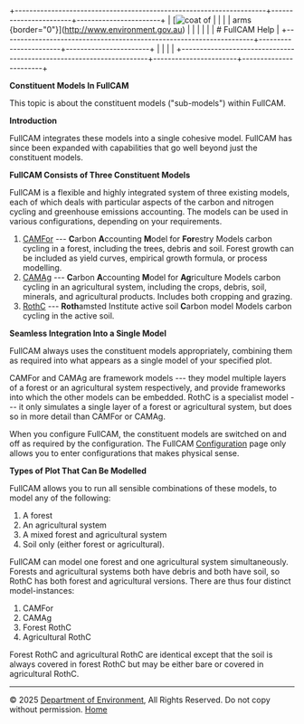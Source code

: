 +---------------------------------------------------------------------+-----------------------+-----------------------+
| [![coat of                                                          |                       | [](index.htm)         |
| arms](imgs/coa_env.png){border="0"}](http://www.environment.gov.au) |                       |                       |
|                                                                     |                       | # FullCAM Help        |
+---------------------------------------------------------------------+-----------------------+-----------------------+
|                                                                     |                       |                       |
+---------------------------------------------------------------------+-----------------------+-----------------------+

**Constituent Models In FullCAM**

This topic is about the constituent models ("sub-models") within
FullCAM.

**Introduction**

FullCAM integrates these models into a single cohesive model. FullCAM
has since been expanded with capabilities that go well beyond just the
constituent models.

**FullCAM Consists of Three Constituent Models**

FullCAM is a flexible and highly integrated system of three existing
models, each of which deals with particular aspects of the carbon and
nitrogen cycling and greenhouse emissions accounting. The models can be
used in various configurations, depending on your requirements.

1.  [CAMFor](77_CAMFor.htm) --- **C**arbon **A**ccounting **M**odel for
    **For**estry Models carbon cycling in a forest, including the trees,
    debris and soil. Forest growth can be included as yield curves,
    empirical growth formula, or process modelling.
2.  [CAMAg](78_CAMAg.htm) --- **C**arbon **A**ccounting **M**odel for
    **Ag**riculture Models carbon cycling in an agricultural system,
    including the crops, debris, soil, minerals, and agricultural
    products. Includes both cropping and grazing.
3.  [RothC](114_RothC.htm) --- **Roth**amsted Institute active soil
    **C**arbon model Models carbon cycling in the active soil.

**Seamless Integration Into a Single Model**

FullCAM always uses the constituent models appropriately, combining them
as required into what appears as a single model of your specified plot.

CAMFor and CAMAg are framework models --- they model multiple layers of
a forest or an agricultural system respectively, and provide frameworks
into which the other models can be embedded. RothC is a specialist model
--- it only simulates a single layer of a forest or agricultural system,
but does so in more detail than CAMFor or CAMAg.

When you configure FullCAM, the constituent models are switched on and
off as required by the configuration. The FullCAM
[Configuration](150_Configuration.htm) page only allows you to enter
configurations that makes physical sense.

**Types of Plot That Can Be Modelled**

FullCAM allows you to run all sensible combinations of these models, to
model any of the following:

1.  A forest
2.  An agricultural system
3.  A mixed forest and agricultural system
4.  Soil only (either forest or agricultural).

FullCAM can model one forest and one agricultural system simultaneously.
Forests and agricultural systems both have debris and both have soil, so
RothC has both forest and agricultural versions. There are thus four
distinct model-instances:

1.  CAMFor
2.  CAMAg
3.  Forest RothC
4.  Agricultural RothC

Forest RothC and agricultural RothC are identical except that the soil
is always covered in forest RothC but may be either bare or covered in
agricultural RothC.

------------------------------------------------------------------------

© 2025 [Department of
Environment](http://www.environment.gov.au "Department of Environment"),
All Rights Reserved. Do not copy without permission.
[Home](index.htm "help index")
